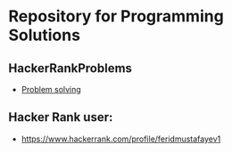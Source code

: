 
# Repository for Programming Solutions




## HackerRankProblems

 - [Problem solving](https://awesomeopensource.com/project/elangosundar/awesome-README-templates)


## Hacker Rank user:
- https://www.hackerrank.com/profile/feridmustafayev1
